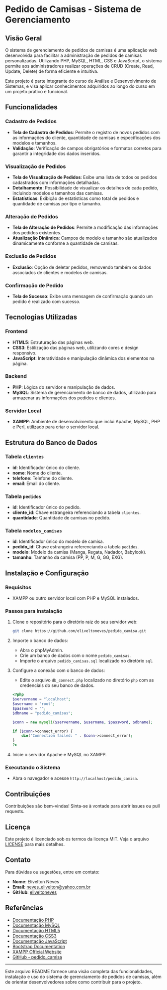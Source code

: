 # Pedido de Camisas - Sistema de Gerenciamento

## Visão Geral

O sistema de gerenciamento de pedidos de camisas é uma aplicação web desenvolvida para facilitar a administração de pedidos de camisas personalizadas. Utilizando PHP, MySQL, HTML, CSS e JavaScript, o sistema permite aos administradores realizar operações de CRUD (Create, Read, Update, Delete) de forma eficiente e intuitiva.

Este projeto é parte integrante do curso de Análise e Desenvolvimento de Sistemas, e visa aplicar conhecimentos adquiridos ao longo do curso em um projeto prático e funcional.

## Funcionalidades

### Cadastro de Pedidos

- **Tela de Cadastro de Pedidos**: Permite o registro de novos pedidos com as informações do cliente, quantidade de camisas e especificações dos modelos e tamanhos.
- **Validação**: Verificação de campos obrigatórios e formatos corretos para garantir a integridade dos dados inseridos.

### Visualização de Pedidos

- **Tela de Visualização de Pedidos**: Exibe uma lista de todos os pedidos cadastrados com informações detalhadas.
- **Detalhamento**: Possibilidade de visualizar os detalhes de cada pedido, incluindo modelos e tamanhos das camisas.
- **Estatísticas**: Exibição de estatísticas como total de pedidos e quantidade de camisas por tipo e tamanho.

### Alteração de Pedidos

- **Tela de Alteração de Pedidos**: Permite a modificação das informações dos pedidos existentes.
- **Atualização Dinâmica**: Campos de modelo e tamanho são atualizados dinamicamente conforme a quantidade de camisas.

### Exclusão de Pedidos

- **Exclusão**: Opção de deletar pedidos, removendo também os dados associados de clientes e modelos de camisas.

### Confirmação de Pedido

- **Tela de Sucesso**: Exibe uma mensagem de confirmação quando um pedido é realizado com sucesso.

## Tecnologias Utilizadas

### Frontend

- **HTML5**: Estruturação das páginas web.
- **CSS3**: Estilização das páginas web, utilizando cores e design responsivo.
- **JavaScript**: Interatividade e manipulação dinâmica dos elementos na página.

### Backend

- **PHP**: Lógica do servidor e manipulação de dados.
- **MySQL**: Sistema de gerenciamento de banco de dados, utilizado para armazenar as informações dos pedidos e clientes.

### Servidor Local

- **XAMPP**: Ambiente de desenvolvimento que inclui Apache, MySQL, PHP e Perl, utilizado para criar o servidor local.

## Estrutura do Banco de Dados

### Tabela `clientes`

- **id**: Identificador único do cliente.
- **nome**: Nome do cliente.
- **telefone**: Telefone do cliente.
- **email**: Email do cliente.

### Tabela `pedidos`

- **id**: Identificador único do pedido.
- **cliente_id**: Chave estrangeira referenciando a tabela `clientes`.
- **quantidade**: Quantidade de camisas no pedido.

### Tabela `modelos_camisas`

- **id**: Identificador único do modelo de camisa.
- **pedido_id**: Chave estrangeira referenciando a tabela `pedidos`.
- **modelo**: Modelo da camisa (Manga, Regata, Nadador, Babylook).
- **tamanho**: Tamanho da camisa (PP, P, M, G, GG, EXG).

## Instalação e Configuração

### Requisitos

- XAMPP ou outro servidor local com PHP e MySQL instalados.

### Passos para Instalação

1. Clone o repositório para o diretório raiz do seu servidor web:

    ```bash
    git clone https://github.com/eliveltoneves/pedido_camisa.git
    ```

2. Importe o banco de dados:
    - Abra o phpMyAdmin.
    - Crie um banco de dados com o nome `pedido_camisas`.
    - Importe o arquivo `pedido_camisas.sql` localizado no diretório `sql`.

3. Configure a conexão com o banco de dados:
    - Edite o arquivo `db_connect.php` localizado no diretório `php` com as credenciais do seu banco de dados.

    ```php
    <?php
    $servername = "localhost";
    $username = "root";
    $password = "";
    $dbname = "pedido_camisas";

    $conn = new mysqli($servername, $username, $password, $dbname);

    if ($conn->connect_error) {
        die("Connection failed: " . $conn->connect_error);
    }
    ?>
    ```

4. Inicie o servidor Apache e MySQL no XAMPP.

### Executando o Sistema

- Abra o navegador e acesse `http://localhost/pedido_camisa`.

## Contribuições

Contribuições são bem-vindas! Sinta-se à vontade para abrir issues ou pull requests.

## Licença

Este projeto é licenciado sob os termos da licença MIT. Veja o arquivo [LICENSE](LICENSE) para mais detalhes.

## Contato

Para dúvidas ou sugestões, entre em contato:

- **Nome**: Elivelton Neves
- **Email**: [neves_elivelton@yahoo.com.br](neves_elivelton@yahoo.com.br)
- **GitHub**: [eliveltoneves](https://github.com/eliveltoneves)

## Referências

- [Documentação PHP](https://www.php.net/manual/pt_BR/index.php)
- [Documentação MySQL](https://dev.mysql.com/doc/)
- [Documentação HTML5](https://www.w3.org/TR/html5/)
- [Documentação CSS3](https://www.w3.org/Style/CSS/)
- [Documentação JavaScript](https://developer.mozilla.org/pt-BR/docs/Web/JavaScript)
- [Bootstrap Documentation](https://getbootstrap.com/docs/5.1/getting-started/introduction/)
- [XAMPP Official Website](https://www.apachefriends.org/index.html)
- [GitHub - pedido_camisa](https://github.com/eliveltoneves/pedido_camisa)

---

Este arquivo README fornece uma visão completa das funcionalidades, instalação e uso do sistema de gerenciamento de pedidos de camisas, além de orientar desenvolvedores sobre como contribuir para o projeto.
